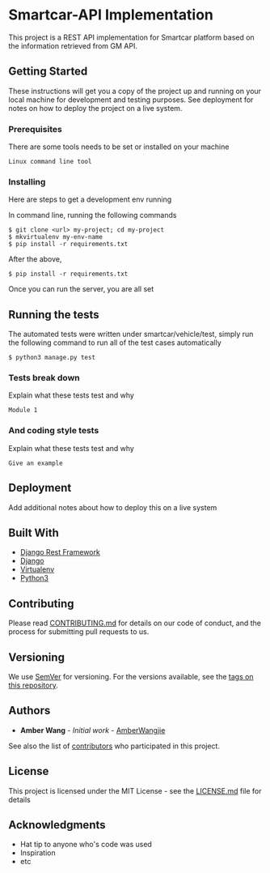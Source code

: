 # Smartcar-API Implementation

This project is a REST API implementation for Smartcar platform based on the information retrieved from GM API. 

## Getting Started

These instructions will get you a copy of the project up and running on your local machine for development and testing purposes. See deployment for notes on how to deploy the project on a live system.

### Prerequisites

There are some tools needs to be set or installed on your machine


```
Linux command line tool
```

### Installing

Here are steps to get a development env running

In command line, running the following commands
```
$ git clone <url> my-project; cd my-project 
$ mkvirtualenv my-env-name
$ pip install -r requirements.txt

```

After the above,

```
$ pip install -r requirements.txt
```

Once you can run the server, you are all set

## Running the tests

The automated tests were written under smartcar/vehicle/test, simply run the following command to run all of the test cases automatically

```
$ python3 manage.py test

```

### Tests break down

Explain what these tests test and why

```
Module 1
```

### And coding style tests

Explain what these tests test and why

```
Give an example
```

## Deployment

Add additional notes about how to deploy this on a live system

## Built With

* [Django Rest Framework](http://www.django-rest-framework.org/) 
* [Django](https://www.djangoproject.com/) 
* [Virtualenv](https://virtualenv.pypa.io/en/stable/) 
* [Python3](https://docs.python.org/3/)
## Contributing

Please read [CONTRIBUTING.md](https://gist.github.com/PurpleBooth/b24679402957c63ec426) for details on our code of conduct, and the process for submitting pull requests to us.

## Versioning

We use [SemVer](http://semver.org/) for versioning. For the versions available, see the [tags on this repository](https://github.com/your/project/tags). 

## Authors

* **Amber Wang** - *Initial work* - [AmberWangjie](https://github.com/AmberWangjie)

See also the list of [contributors](https://github.com/your/project/contributors) who participated in this project.

## License

This project is licensed under the MIT License - see the [LICENSE.md](LICENSE.md) file for details

## Acknowledgments

* Hat tip to anyone who's code was used
* Inspiration
* etc


